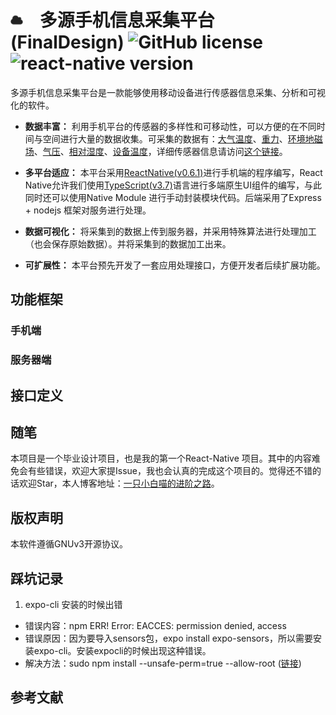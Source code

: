 # <img src='./readme/icon.png' height="20" width="20" style='margin-right:20px'> 多源手机信息采集平台(FinalDesign) ![GitHub license](https://img.shields.io/badge/license-GNUv3-blue.svg) ![react-native version](https://img.shields.io/badge/ReactNative-0.6.1-yellow.svg)

多源手机信息采集平台是一款能够使用移动设备进行传感器信息采集、分析和可视化的软件。

* **数据丰富：** 利用手机平台的传感器的多样性和可移动性，可以方便的在不同时间与空间进行大量的数据收集。可采集的数据有：[大气温度](https://developer.android.google.cn/reference/android/hardware/Sensor.html#TYPE_AMBIENT_TEMPERATURE)、[重力](https://developer.android.google.cn/reference/android/hardware/Sensor.html#TYPE_GRAVITY)、[环境地磁场](https://developer.android.google.cn/reference/android/hardware/Sensor.html#TYPE_MAGNETIC_FIELD)、[气压](https://developer.android.google.cn/reference/android/hardware/Sensor.html#TYPE_PRESSURE)、[相对湿度](https://developer.android.google.cn/reference/android/hardware/Sensor.html#TYPE_RELATIVE_HUMIDITY)、[设备温度](https://developer.android.google.cn/reference/android/hardware/Sensor.html#TYPE_TEMPERATURE)，详细传感器信息请访问[这个链接](https://developer.android.google.cn/guide/topics/sensors/sensors_overview)。

* **多平台适应：** 本平台采用[ReactNative(v0.6.1)](https://reactnative.cn/)进行手机端的程序编写，React Native允许我们使用[TypeScript(v3.7)](https://www.typescriptlang.org/)语言进行多端原生UI组件的编写，与此同时还可以使用Native Module 进行手动封装模块代码。后端采用了Express + nodejs 框架对服务进行处理。

* **数据可视化：** 将采集到的数据上传到服务器，并采用特殊算法进行处理加工（也会保存原始数据）。并将采集到的数据加工出来。

* **可扩展性：** 本平台预先开发了一套应用处理接口，方便开发者后续扩展功能。

## 功能框架
### 手机端

### 服务器端

## 接口定义

## 随笔
本项目是一个毕业设计项目，也是我的第一个React-Native 项目。其中的内容难免会有些错误，欢迎大家提Issue，我也会认真的完成这个项目的。觉得还不错的话欢迎Star，本人博客地址：[一只小白喵的进阶之路](https://lovelywhite.cn/)。

## 版权声明
本软件遵循GNUv3开源协议。

## 踩坑记录
1. expo-cli 安装的时候出错

* 错误内容：npm ERR! Error: EACCES: permission denied, access
* 错误原因：因为要导入sensors包，expo install expo-sensors，所以需要安装expo-cli。安装expocli的时候出现这种错误。
* 解决方法：sudo npm install --unsafe-perm=true --allow-root ([链接](https://blog.csdn.net/testcs_dn/article/details/78869419))

## 参考文献
